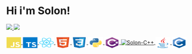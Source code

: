 

<!--
**SolonCMota/SolonCMota** is a ✨ _special_ ✨ repository because its `README.md` (this file) appears on your GitHub profile.
-->
<h1>Hi i'm Solon!</h1>
<div>
  <a href=https://github.com/SolonCMota">
  <img height="180em" src="https://github-readme-stats.vercel.app/api?username=SolonCMota&show_icons=false&theme=dark&include_all_commits=true&count_private=true"/>
  <img height="180em" src="https://github-readme-stats.vercel.app/api/top-langs/?username=SolonCMota&layout=compact&langs_count=16&theme=dark"/>   
</div>
<div style=display:inline_block><br>
  <img align="center" alt="Solon-Js" height="30" width="40" src="https://raw.githubusercontent.com/devicons/devicon/master/icons/javascript/javascript-plain.svg">
  <img align="center" alt="Solon-Ts" height="30" width="40" src="https://raw.githubusercontent.com/devicons/devicon/master/icons/typescript/typescript-plain.svg">
  <img align="center" alt="Solon-React" height="30" width="40" src="https://raw.githubusercontent.com/devicons/devicon/master/icons/react/react-original.svg">
  <img align="center" alt="Solon-HTML" height="30" width="40" src="https://raw.githubusercontent.com/devicons/devicon/master/icons/html5/html5-original.svg">
  <img align="center" alt="Solon-CSS" height="30" width="40" src="https://raw.githubusercontent.com/devicons/devicon/master/icons/css3/css3-original.svg">
  <img align="center" alt="Solon-Python" height="30" width="40" src="https://raw.githubusercontent.com/devicons/devicon/master/icons/python/python-original.svg">
  <img align="center" alt="Solon-C#" height="30" width="40" src="https://raw.githubusercontent.com/devicons/devicon/master/icons/csharp/csharp-original.svg">
  <img align="center" alt="Solon-C++" height="30" width="40" src="https://raw.githubusercontent.com/devicons/devicon/master/icons/C++/C++-original.svg">
  <img align="center" alt="Solon-Java" height="30" width="40" src="https://raw.githubusercontent.com/devicons/devicon/master/icons/java/java-original.svg">
  <img align="center" alt="Solon-C" height="30" width="40" src="https://raw.githubusercontent.com/devicons/devicon/master/icons/c/c-original.svg">
</div>


